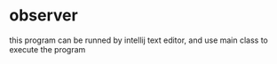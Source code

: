 # observer
this program can be runned by intellij text editor, and use main class to execute the program 
